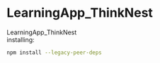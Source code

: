 # LearningApp_ThinkNest
LearningApp_ThinkNest
<br>
installing:

```bash
npm install --legacy-peer-deps
```
